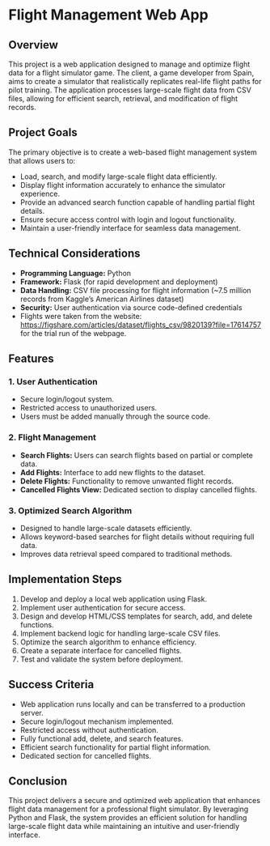# Flight Management Web App

## Overview
This project is a web application designed to manage and optimize flight data for a flight simulator game. The client, a game developer from Spain, aims to create a simulator that realistically replicates real-life flight paths for pilot training. The application processes large-scale flight data from CSV files, allowing for efficient search, retrieval, and modification of flight records.

## Project Goals
The primary objective is to create a web-based flight management system that allows users to:
- Load, search, and modify large-scale flight data efficiently.
- Display flight information accurately to enhance the simulator experience.
- Provide an advanced search function capable of handling partial flight details.
- Ensure secure access control with login and logout functionality.
- Maintain a user-friendly interface for seamless data management.

## Technical Considerations
- **Programming Language:** Python
- **Framework:** Flask (for rapid development and deployment)
- **Data Handling:** CSV file processing for flight information (~7.5 million records from Kaggle’s American Airlines dataset)
- **Security:** User authentication via source code-defined credentials
- Flights were taken from the website: https://figshare.com/articles/dataset/flights_csv/9820139?file=17614757 for the trial run of the webpage.
## Features
### 1. User Authentication
- Secure login/logout system.
- Restricted access to unauthorized users.
- Users must be added manually through the source code.

### 2. Flight Management
- **Search Flights:** Users can search flights based on partial or complete data.
- **Add Flights:** Interface to add new flights to the dataset.
- **Delete Flights:** Functionality to remove unwanted flight records.
- **Cancelled Flights View:** Dedicated section to display cancelled flights.

### 3. Optimized Search Algorithm
- Designed to handle large-scale datasets efficiently.
- Allows keyword-based searches for flight details without requiring full data.
- Improves data retrieval speed compared to traditional methods.

## Implementation Steps
1. Develop and deploy a local web application using Flask.
2. Implement user authentication for secure access.
3. Design and develop HTML/CSS templates for search, add, and delete functions.
4. Implement backend logic for handling large-scale CSV files.
5. Optimize the search algorithm to enhance efficiency.
6. Create a separate interface for cancelled flights.
7. Test and validate the system before deployment.

## Success Criteria
- Web application runs locally and can be transferred to a production server.
- Secure login/logout mechanism implemented.
- Restricted access without authentication.
- Fully functional add, delete, and search features.
- Efficient search functionality for partial flight information.
- Dedicated section for cancelled flights.

## Conclusion
This project delivers a secure and optimized web application that enhances flight data management for a professional flight simulator. By leveraging Python and Flask, the system provides an efficient solution for handling large-scale flight data while maintaining an intuitive and user-friendly interface.

